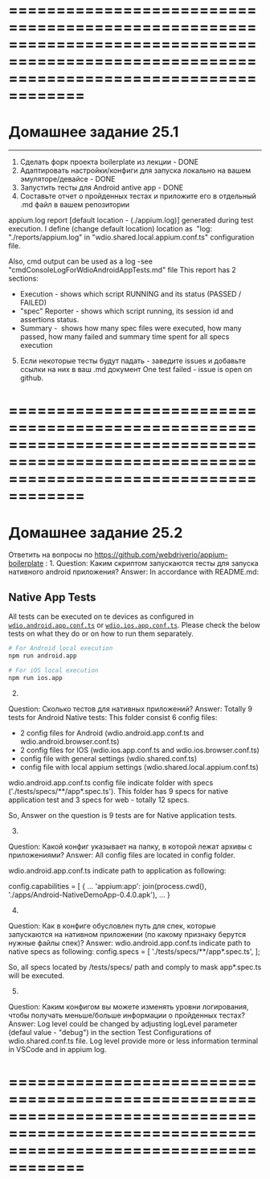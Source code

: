 
# ==========================================================================================================================================
# Домашнее задание 25.1
---
1. Cделать форк проекта boilerplate из лекции - DONE
2. Адаптировать настройки/конфиги для запуска локально на вашем эмуляторе/девайсе - DONE
3. Запустить тесты для Android antive app - DONE
4. Cоставьте отчет о пройденных тестах и приложите его в отдельный .md файл в вашем репозитории

appium.log report [default location - (./appium.log)] generated during test execution. 
I define (change default location) location as  "log: "./reports/appium.log" in "wdio.shared.local.appium.conf.ts" configuration file.

Also, cmd output can be used as a log -see "cmdConsoleLogForWdioAndroidAppTests.md" file
This report has 2 sections:
- Execution - shows which script RUNNING and its status (PASSED / FAILED)
- "spec" Reporter - shows which script running, its session id and assertions status.
- Summary -  shows how many spec files were executed, how many passed, how many failed and summary time spent for all specs execution

5. Если некоторые тесты будут падать - заведите issues и добавьте ссылки на них в ваш .md документ
One test failed - issue is open on github.

# ==========================================================================================================================================

# Домашнее задание 25.2
Ответить на вопросы по https://github.com/webdriverio/appium-boilerplate :
1. 
Question: Каким скриптом запускаются тесты для запуска нативного android приложения?
Answer: In accordance with README.md:

## Native App Tests

All tests can be executed on te devices as configured in [`wdio.android.app.conf.ts`](./config/wdio.android.app.conf.ts) or
[`wdio.ios.app.conf.ts`](./config/wdio.ios.app.conf.ts). Please check the below tests on what they do or on how to run them separately.

```sh
# For Android local execution
npm run android.app

# For iOS local execution
npm run ios.app
```

2. 
Question: Сколько тестов для нативных приложений?
Answer: Totally 9 tests for Android Native tests:
This folder consist 6 config files:
- 2 config files for Android (wdio.android.app.conf.ts and wdio.android.browser.conf.ts) 
- 2 config files for IOS (wdio.ios.app.conf.ts and wdio.ios.browser.conf.ts)
- config file with general settings (wdio.shared.conf.ts)
- config file with local appium settings (wdio.shared.local.appium.conf.ts)

wdio.android.app.conf.ts config file indicate folder with specs ('./tests/specs/**/app*.spec.ts').
This folder has 9 specs for native application test and 3 specs for web - totally 12 specs.

So, Answer on the question is 9 tests are for Native application tests.

3. 
Question: Какой конфиг указывает на папку, в которой лежат архивы с приложениями?
Answer: All config files are located in config folder.

wdio.android.app.conf.ts indicate path to application as following:

config.capabilities = [
    {   ...
        'appium:app': join(process.cwd(), './apps/Android-NativeDemoApp-0.4.0.apk'),
        ...
    }

4. 
Question: Как в конфиге обусловлен путь для спек, которые запускаются на нативном приложении (по какому признаку берутся нужные файлы спек)?
Answer: wdio.android.app.conf.ts indicate path to native specs as following:
config.specs = [
    './tests/specs/**/app*.spec.ts',
];

So, all specs located by /tests/specs/ path and comply to mask app*.spec.ts will be executed. 

5. 
Question: Каким конфигом вы можете изменять уровни логирования, чтобы получать меньше/больше информации о пройденных тестах?
Answer: Log level could be changed by adjusting logLevel parameter (defaul value - "debug") in the section Test Configurations of wdio.shared.conf.ts file. 
Log level provide more or less information terminal in VSCode and in appium log.

# ==========================================================================================================================================